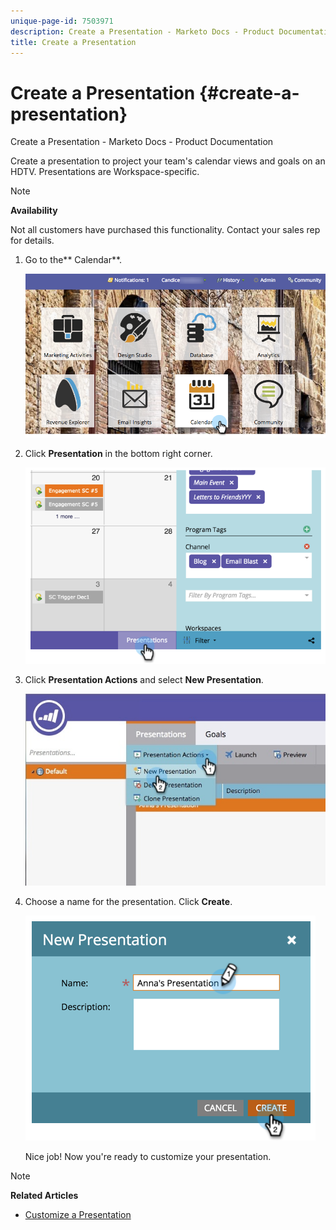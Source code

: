 ```yaml
---
unique-page-id: 7503971
description: Create a Presentation - Marketo Docs - Product Documentation
title: Create a Presentation
---
```


# Create a Presentation {#create-a-presentation}

Create a Presentation - Marketo Docs - Product Documentation

Create a presentation to project your team's calendar views and goals on an HDTV. Presentations are Workspace-specific.

>[!NOTE]
>
>**Availability**
>
>Not all customers have purchased this functionality. Contact your sales rep for details.

1. Go to the** Calendar**.

   ![](assets/2017-05-10-15-30-47.png)

1. Click **Presentation** in the bottom right corner.

   ![](assets/image2015-3-18-12-3a29-3a26.png)

1. Click **Presentation Actions** and select **New Presentation**.

   ![](assets/image2015-3-26-12-3a38-3a6.png)

1. Choose a name for the presentation. Click **Create**.

   ![](assets/image2015-3-18-12-3a32-3a30.png)

   Nice job! Now you're ready to customize your presentation.

>[!NOTE]
>
>**Related Articles**
>
>* [Customize a Presentation](customize-a-presentation.md)
>

